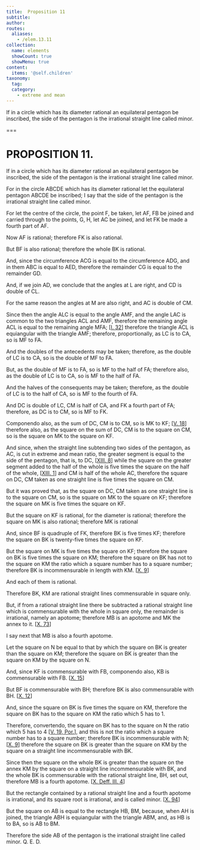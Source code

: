```yaml
---
title:  Proposition 11
subtitle: 
author:
routes:
  aliases:
    - /elem.13.11
collection:
  name: elements
  showCount: true
  showMenu: true
content:
  items: '@self.children'
taxonomy:
  tag:
  category:
    - extreme and mean
---
```


<p><hi rend="ital">If in a circle which has its diameter rational an equilateral pentagon be inscribed</hi>, <hi rend="ital">the side of the pentagon is the irrational straight line called minor.</hi>
      </p>

===

<h1>PROPOSITION 11.</h1>
<p><span class="ital">If in a circle which has its diameter rational an equilateral pentagon be inscribed</span>, <span class="ital">the side of the pentagon is the irrational straight line called minor.</span>
      </p>

<p>For in the circle <span class="ital">ABCDE</span> which has its diameter rational let the equilateral pentagon <span class="ital">ABCDE</span> be inscribed; I say that the side of the pentagon is the irrational straight line called minor. </p>

<p>For let the centre of the circle, the point <span class="ital">F</span>, be taken, let <span class="ital">AF</span>, <span class="ital">FB</span> be joined and carried through to the points, <span class="ital">G</span>, <span class="ital">H</span>, let <span class="ital">AC</span> be joined, and let <span class="ital">FK</span> be made a fourth part of <span class="ital">AF</span>. </p>

<p>Now <span class="ital">AF</span> is rational; therefore <span class="ital">FK</span> is also rational. </p>

<p>But <span class="ital">BF</span> is also rational; therefore the whole <span class="ital">BK</span> is rational. </p>

<p>And, since the circumference <span class="ital">ACG</span> is equal to the circumference <span class="ital">ADG</span>, and in them <span class="ital">ABC</span> is equal to <span class="ital">AED</span>, therefore the remainder <span class="ital">CG</span> is equal to the remainder <span class="ital">GD</span>. <pb n="462"/></p>

<p>And, if we join <span class="ital">AD</span>, we conclude that the angles at <span class="ital">L</span> are right, and <span class="ital">CD</span> is double of <span class="ital">CL</span>. </p>

<p>For the same reason the angles at <span class="ital">M</span> are also right, and <span class="ital">AC</span> is double of <span class="ital">CM</span>. 
      </p>

<p>Since then the angle <span class="ital">ALC</span> is equal to the angle <span class="ital">AMF</span>, and the angle <span class="ital">LAC</span> is common to the two triangles <span class="ital">ACL</span> and <span class="ital">AMF</span>, therefore the remaining angle <span class="ital">ACL</span> is equal to the remaining angle <span class="ital">MFA</span>; [<a href="/elem.1.32">I. 32</a>] therefore the triangle <span class="ital">ACL</span> is equiangular with the triangle <span class="ital">AMF</span>; therefore, proportionally, as <span class="ital">LC</span> is to <span class="ital">CA</span>, so is <span class="ital">MF</span> to <span class="ital">FA</span>. </p>

<p>And the doubles of the antecedents may be taken; therefore, as the double of <span class="ital">LC</span> is to <span class="ital">CA</span>, so is the double of <span class="ital">MF</span> to <span class="ital">FA</span>. </p>

<p>But, as the double of <span class="ital">MF</span> is to <span class="ital">FA</span>, so is <span class="ital">MF</span> to the half of <span class="ital">FA</span>; therefore also, as the double of <span class="ital">LC</span> is to <span class="ital">CA</span>, so is <span class="ital">MF</span> to the half of <span class="ital">FA</span>. </p>

<p>And the halves of the consequents may be taken; therefore, as the double of <span class="ital">LC</span> is to the half of <span class="ital">CA</span>, so is <span class="ital">MF</span> to the fourth of <span class="ital">FA</span>. <pb n="463"/></p>

<p>And <span class="ital">DC</span> is double of <span class="ital">LC</span>, <span class="ital">CM</span> is half of <span class="ital">CA</span>, and <span class="ital">FK</span> a fourth part of <span class="ital">FA</span>; therefore, as <span class="ital">DC</span> is to <span class="ital">CM</span>, so is <span class="ital">MF</span> to <span class="ital">FK</span>. </p>

<p><foreign lang="la">Componendo</foreign> also, as the sum of <span class="ital">DC</span>, <span class="ital">CM</span> is to <span class="ital">CM</span>, so is <span class="ital">MK</span> to <span class="ital">KF</span>; [<a href="/elem.5.18">V. 18</a>] therefore also, as the square on the sum of <span class="ital">DC</span>, <span class="ital">CM</span> is to the square on <span class="ital">CM</span>, so is the square on <span class="ital">MK</span> to the square on <span class="ital">KF</span>. </p>

<p>And since, when the straight line subtending two sides of the pentagon, as <span class="ital">AC</span>, is cut in extreme and mean ratio, the greater segment is equal to the side of the pentagon, that is, to <span class="ital">DC</span>, [<a href="/elem.13.8">XIII. 8</a>] while the square on the greater segment added to the half of the whole is five times the square on the half of the whole, [<a href="/elem.13.1">XIII. 1</a>] and <span class="ital">CM</span> is half of the whole <span class="ital">AC</span>, therefore the square on <span class="ital">DC</span>, <span class="ital">CM</span> taken as one straight line is five times the square on <span class="ital">CM</span>. </p>

<p>But it was proved that, as the square on <span class="ital">DC</span>, <span class="ital">CM</span> taken as one straight line is to the square on <span class="ital">CM</span>, so is the square on <span class="ital">MK</span> to the square on <span class="ital">KF</span>; therefore the square on <span class="ital">MK</span> is five times the square on <span class="ital">KF</span>. </p>

<p>But the square on <span class="ital">KF</span> is rational, for the diameter is rational; therefore the square on <span class="ital">MK</span> is also rational; therefore <span class="ital">MK</span> is rational </p>

<p>And, since <span class="ital">BF</span> is quadruple of <span class="ital">FK</span>, therefore <span class="ital">BK</span> is five times <span class="ital">KF</span>; therefore the square on <span class="ital">BK</span> is twenty-five times the square on <span class="ital">KF</span>. </p>

<p>But the square on <span class="ital">MK</span> is five times the square on <span class="ital">KF</span>; therefore the square on <span class="ital">BK</span> is five times the square on <span class="ital">KM</span>; therefore the square on <span class="ital">BK</span> has not to the square on <span class="ital">KM</span> the ratio which a square number has to a square number; therefore <span class="ital">BK</span> is incommensurable in length with <span class="ital">KM</span>. [<a href="/elem.10.9">X. 9</a>] </p>

<p>And each of them is rational. </p>

<p>Therefore <span class="ital">BK</span>, <span class="ital">KM</span> are rational straight lines commensurable in square only. <pb n="464"/></p>

<p>But, if from a rational straight line there be subtracted a rational straight line which is commensurable with the whole in square only, the remainder is irrational, namely an apotome; therefore <span class="ital">MB</span> is an apotome and <span class="ital">MK</span> the annex to it. [<a href="/elem.10.73">X. 73</a>] </p>

<p>I say next that <span class="ital">MB</span> is also a fourth apotome. </p>

<p>Let the square on <span class="ital">N</span> be equal to that by which the square on <span class="ital">BK</span> is greater than the square on <span class="ital">KM</span>; therefore the square on <span class="ital">BK</span> is greater than the square on <span class="ital">KM</span> by the square on <span class="ital">N</span>. </p>

<p>And, since <span class="ital">KF</span> is commensurable with <span class="ital">FB</span>, <foreign lang="la">componendo</foreign> also, <span class="ital">KB</span> is commensurable with <span class="ital">FB</span>. [<a href="/elem.10.15">X. 15</a>] </p>

<p>But <span class="ital">BF</span> is commensurable with <span class="ital">BH</span>; therefore <span class="ital">BK</span> is also commensurable with <span class="ital">BH</span>. [<a href="/elem.10.12">X. 12</a>] </p>

<p>And, since the square on <span class="ital">BK</span> is five times the square on <span class="ital">KM</span>, therefore the square on <span class="ital">BK</span> has to the square on <span class="ital">KM</span> the ratio which 5 has to 1. </p>

<p>Therefore, <foreign lang="la">convertendo</foreign>, the square on <span class="ital">BK</span> has to the square on <span class="ital">N</span> the ratio which 5 has to 4 [<a href="/elem.5.19.p.1">V. 19, Por.</a>], and this is not the ratio which a square number has to a square number; therefore <span class="ital">BK</span> is incommensurable with <span class="ital">N</span>; [<a href="/elem.10.9">X. 9</a>] therefore the square on <span class="ital">BK</span> is greater than the square on <span class="ital">KM</span> by the square on a straight line incommensurable with <span class="ital">BK</span>. </p>

<p>Since then the square on the whole <span class="ital">BK</span> is greater than the square on the annex <span class="ital">KM</span> by the square on a straight line incommensurable with <span class="ital">BK</span>, and the whole <span class="ital">BK</span> is commensurable with the rational straight line, <span class="ital">BH</span>, set out, therefore <span class="ital">MB</span> is a fourth apotome. [<a href="/elem.10.def.3.4">X. Deff. III. 4</a>] </p>

<p>But the rectangle contained by a rational straight line and a fourth apotome is irrational, and its square root is irrational, and is called minor. [<a href="/elem.10.94">X. 94</a>] </p>

<p>But the square on <span class="ital">AB</span> is equal to the rectangle <span class="ital">HB</span>, <span class="ital">BM</span>, because, when <span class="ital">AH</span> is joined, the triangle <span class="ital">ABH</span> is equiangular with the triangle <span class="ital">ABM</span>, and, as <span class="ital">HB</span> is to <span class="ital">BA</span>, so is <span class="ital">AB</span> to <span class="ital">BM</span>. <pb n="465"/></p>

<p>Therefore the side <span class="ital">AB</span> of the pentagon is the irrational straight line called minor. Q. E. D.</p>
